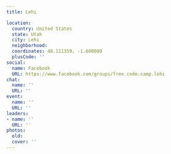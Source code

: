 ```yaml
---
title: Lehi

location:
  country: United States
  state: Utah
  city: Lehi
  neighborhood: 
  coordinates: 48.111359, -1.680009
  plusCode: ''
social:
  name: Facebook
  URL: https://www.facebook.com/groups/free.code.camp.lehi
chat:
  name: ''
  URL: ''
event:
  name: ''
  URL: ''
leaders:
- name: ''
  URL: ''
photos:
  old: 
  cover: ''
---
```

